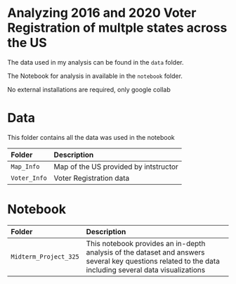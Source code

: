 # Analyzing 2016 and 2020 Voter Registration of multple states across the US   
The data used in my analysis can be found in the  `data` folder.

The Notebook for analysis in available in the `notebook` folder.

No external installations are required, only google collab

# Data
This folder contains all the data was used in the notebook

| Folder                | Description                                                                         |
|:----------------------|:------------------------------------------------------------------------------------|
| `Map_Info`         | Map of the US provided by intstructor                                  |
| `Voter_Info` | Voter Registration data                                    |

# Notebook
| Folder                | Description                                                                         |
|:----------------------|:------------------------------------------------------------------------------------|
| `Midterm_Project_325`         | This notebook provides an in-depth analysis of the dataset and answers several key questions related to the data including several data visualizations|

